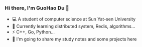 ### Hi there, I'm GuoHao Du 👋
- 💻 A student of computer science at Sun Yat-sen University
- 🌱 Currently learning distributed system, Redis, algorithms...
- ⚡ C++, Go, Python...
- 💬 I'm going to share my study notes and some projects here

<!--
**imfinehahah/imfinehahah** is a ✨ _special_ ✨ repository because its `README.md` (this file) appears on your GitHub profile.

Here are some ideas to get you started:

- 🔭 I’m currently working on ...

- 😄 Pronouns: ...
- ⚡ Fun fact: ...
-->
